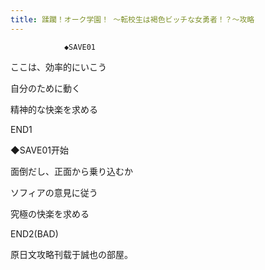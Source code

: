 ```yaml
---
title: 蹂躙！オーク学園！ ～転校生は褐色ビッチな女勇者！？～攻略
---
```


                ◆SAVE01

ここは、効率的にいこう

自分のために動く

精神的な快楽を求める



END1



◆SAVE01开始

面倒だし、正面から乗り込むか

ソフィアの意見に従う

究極の快楽を求める



END2(BAD)



原日文攻略刊载于誠也の部屋。


              
